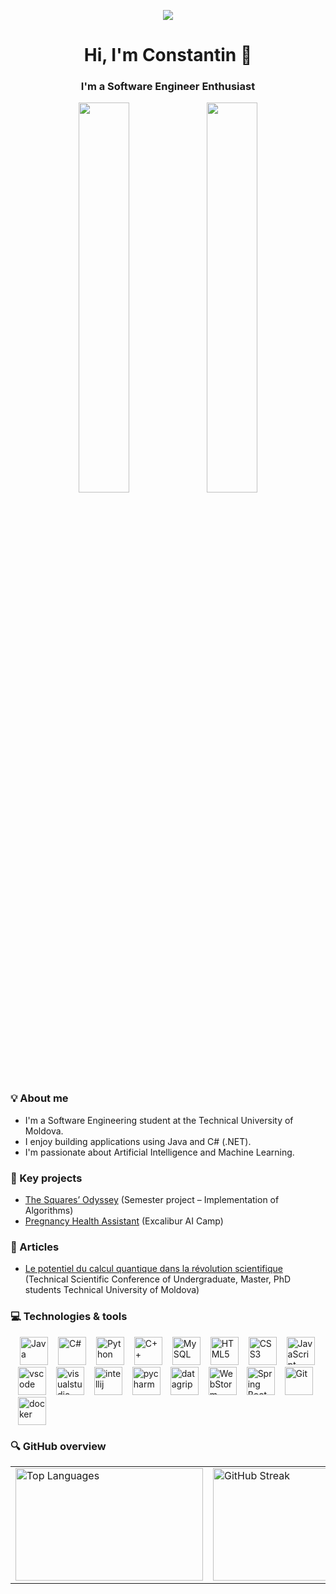 <p align="center">
  <img src="https://capsule-render.vercel.app/api?type=waving&color=gradient&text=Hello!&textColor=333333&height=100&section=header"/>
</p>

<div align="center">
  <span>
    <h1>Hi, I'm Constantin 👋</h1>
    <h3>I'm a Software Engineer Enthusiast</h3>
  </span>
</div>

<div align="center">
  <img width="40%" src="http://github-profile-summary-cards.vercel.app/api/cards/repos-per-language?username=Constantin-Stamate"/>
  <img width="40%" src="http://github-profile-summary-cards.vercel.app/api/cards/stats?username=Constantin-Stamate"/>
</div>

### 💡 About me

- I'm a Software Engineering student at the Technical University of Moldova.
- I enjoy building applications using Java and C# (.NET).
- I'm passionate about Artificial Intelligence and Machine Learning.

### 💼 Key projects

- <a href="https://github.com/Constantin-Stamate/TheSquaresOdyssey">The Squares’ Odyssey</a> (Semester project – Implementation of Algorithms)
- <a href="https://github.com/Constantin-Stamate/PregnancyHealthAssistant">Pregnancy Health Assistant</a> (Excalibur AI Camp)

### 📑 Articles

- <a href="https://drive.google.com/file/d/1_412fyfyVytqgD0meDupaqBw8yB4iOPn/view?usp=drive_link">Le potentiel du calcul quantique dans la révolution scientifique</a> (Technical Scientific Conference of Undergraduate, Master, PhD students
Technical University of Moldova)

### 💻 Technologies & tools

<p align="left">
    <img src="https://cdn.jsdelivr.net/gh/devicons/devicon/icons/java/java-original.svg"
      alt="Java" width="45" height="45" style="margin-left: 15px;"/>
    <img src="https://cdn.jsdelivr.net/gh/devicons/devicon/icons/csharp/csharp-original.svg"
      alt="C#" width="45" height="45" style="margin-left: 12px;"/>
    <img src="https://cdn.jsdelivr.net/gh/devicons/devicon/icons/python/python-original.svg"
      alt="Python" width="45" height="45" style="margin-left: 12px;"/>
    <img src="https://cdn.jsdelivr.net/gh/devicons/devicon/icons/cplusplus/cplusplus-original.svg"
      alt="C++" width="45" height="45" style="margin-left: 12px;"/>
    <img src="https://cdn.jsdelivr.net/gh/devicons/devicon/icons/mysql/mysql-original.svg" 
      alt="MySQL" width="45" height="45" style="margin-left: 12px;"/>
    <img src="https://cdn.jsdelivr.net/gh/devicons/devicon/icons/html5/html5-original.svg"
      alt="HTML5" width="45" height="45" style="margin-left: 12px;"/>
    <img src="https://cdn.jsdelivr.net/gh/devicons/devicon/icons/css3/css3-original.svg"
      alt="CSS3" width="45" height="45" style="margin-left: 12px;"/>
    <img src="https://cdn.jsdelivr.net/gh/devicons/devicon/icons/javascript/javascript-original.svg"
      alt="JavaScript" width="45" height="45" style="margin-left: 12px;"/>
    <img src="https://cdn.jsdelivr.net/gh/devicons/devicon/icons/vscode/vscode-original.svg"
      alt="vscode" width="45" height="45" style="margin-left: 12px;"/>
    <img src="https://cdn.jsdelivr.net/gh/devicons/devicon/icons/visualstudio/visualstudio-plain.svg"
      alt="visualstudio" width="45" height="45" style="margin-left: 12px;"/>
    <img src="https://cdn.jsdelivr.net/gh/devicons/devicon/icons/intellij/intellij-original.svg"
      alt="intellij" width="45" height="45" style="margin-left: 12px;"/>
    <img src="https://cdn.jsdelivr.net/gh/devicons/devicon/icons/pycharm/pycharm-original.svg"
      alt="pycharm" width="45" height="45" style="margin-left: 12px;"/>
    <img src="https://resources.jetbrains.com/storage/products/datagrip/img/meta/datagrip_logo_300x300.png"
      alt="datagrip" width="45" height="45" style="margin-left: 12px;"/>
    <img src="https://resources.jetbrains.com/storage/products/webstorm/img/meta/webstorm_logo_300x300.png"
      alt="WebStorm" width="45" height="45" style="margin-left: 12px;"/>
    <img src="https://cdn.jsdelivr.net/gh/devicons/devicon/icons/spring/spring-original.svg"
      alt="Spring Boot" width="45" height="45" style="margin-left: 12px;"/>
    <img src="https://cdn.jsdelivr.net/gh/devicons/devicon/icons/git/git-original.svg"
      alt="Git" width="45" height="45" style="margin-left: 12px;"/>
    <img src="https://cdn.jsdelivr.net/gh/devicons/devicon/icons/docker/docker-original.svg"
      alt="docker" width="45" height="45" style="margin-left: 12px;"/>
</p>

### 🔍 GitHub overview

<table align="center">
  <tr>
    <td>
      <img src="https://github-readme-stats.vercel.app/api/top-langs?username=Constantin-Stamate&show_icons=true&locale=en&layout=compact" 
           alt="Top Languages" height="180" width="300"/>
    </td>
    <td>
      <img src="https://github-readme-streak-stats.herokuapp.com/?user=Constantin-Stamate&" 
           alt="GitHub Streak" height="180" width="420"/>
    </td>
  </tr>
</table>